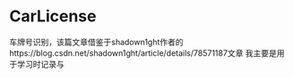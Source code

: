 # CarLicense
车牌号识别，该篇文章借鉴于shadown1ght作者的https://blog.csdn.net/shadown1ght/article/details/78571187文章
我主要是用于学习时记录与
